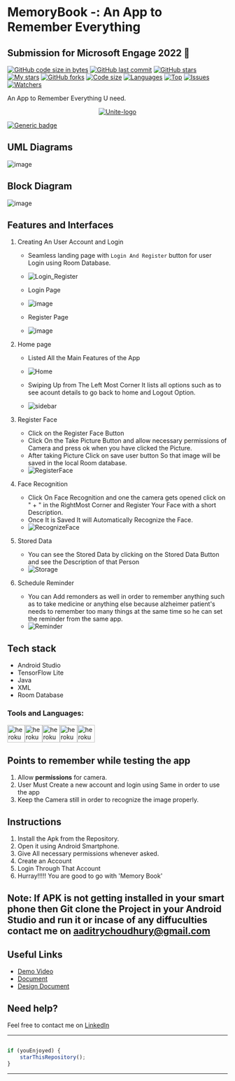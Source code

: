# MemoryBook -: An App to Remember Everything 
## Submission for Microsoft Engage 2022 🌟

[![GitHub code size in bytes](https://img.shields.io/github/languages/code-size/aaditrychoudhury/MemoryBook?logo=github&style=for-the-badge)](https://github.com/aaditrychoudhury/) 
[![GitHub last commit](https://img.shields.io/github/last-commit/aaditrychoudhury/MemoryBook?style=for-the-badge&logo=git)](https://github.com/aaditrychoudhury/) 
[![GitHub stars](https://img.shields.io/github/stars/aaditrychoudhury/MemoryBook?style=for-the-badge)](https://github.com/aaditrychoudhury/MemoryBook/stargazers) 
[![My stars](https://img.shields.io/github/stars/aaditrychoudhury?affiliations=OWNER%2CCOLLABORATOR&style=for-the-badge&label=My%20stars)](https://github.com/aaditrychoudhury/MemoryBook/stargazers) 
[![GitHub forks](https://img.shields.io/github/forks/aaditrychoudhury/MemoryBook?style=for-the-badge&logo=git)](https://github.com/aaditrychoudhury/MemoryBook/network)
[![Code size](https://img.shields.io/github/languages/code-size/aaditrychoudhury/MemoryBook?style=for-the-badge)](https://github.com/aaditrychoudhury/MemoryBook)
[![Languages](https://img.shields.io/github/languages/count/aaditrychoudhury/MemoryBook?style=for-the-badge)](https://github.com/aaditrychoudhury/MemoryBook)
[![Top](https://img.shields.io/github/languages/top/aaditrychoudhury/MemoryBook?style=for-the-badge&label=Top%20Languages)](https://github.com/aaditrychoudhury/MemoryBook)
[![Issues](https://img.shields.io/github/issues/aaditrychoudhury/MemoryBook?style=for-the-badge&label=Issues)](https://github.com/aaditrychoudhury/MemoryBook)
[![Watchers](	https://img.shields.io/github/watchers/aaditrychoudhury/MemoryBook?label=Watch&style=for-the-badge)](https://github.com/aaditrychoudhury/MemoryBook/) 

An App to Remember Everything U need.
<p align="center">
<a href="https://MemoryBook-apurva.herokuapp.com/landing">
<img src="https://user-images.githubusercontent.com/76275812/170854285-22dc16ce-e5e6-4e6d-b1b7-aaca638395d9.png" alt="Unite-logo"/>
</a>
</p>

[![Generic badge](https://img.shields.io/badge/view-demo-blue?style=for-the-badge&label=View%20Demo%20Video)](https://www.youtube.com/watch?v=LsbhoawAZOU) 
## UML Diagrams
![image](https://user-images.githubusercontent.com/76275812/170863025-0edb496f-fa23-4d69-a708-9d2d280c3f0b.png)

## Block Diagram
![image](https://user-images.githubusercontent.com/76275812/170863328-80ed0271-9ffc-45f6-8c6b-815156ffbefc.png)


## Features and Interfaces

1. Creating An User Account and Login
   - Seamless landing page with `Login And Register` button for user Login using Room Database.
   - ![Login_Register](https://user-images.githubusercontent.com/76275812/170854210-72c8a7c5-2de2-41e4-9c08-b3c080cbbd08.gif)


   
 
   - Login Page
   - ![image](https://user-images.githubusercontent.com/76275812/170854358-bae0ed00-c070-4fa2-9d84-08b49aba2b42.png)
   
   
   - Register Page
   - ![image](https://user-images.githubusercontent.com/76275812/170854377-f981a156-82ee-44da-b778-757ac9001d55.png)

2. Home page 
   - Listed All the Main Features of the App
   - ![Home](https://user-images.githubusercontent.com/76275812/170854587-1a48d8b6-9946-4b45-b26b-f6621fe263b8.gif)


   
   - Swiping Up from The Left Most Corner It lists all options such as to see acount details to go back to home and Logout Option.
   - ![sidebar](https://user-images.githubusercontent.com/76275812/170854602-7d1260ac-de92-41aa-88c4-c505921622f2.gif)

     
3. Register Face
   - Click on the Register Face Button
   - Click On the Take Picture Button and allow necessary permissions of Camera and press ok when you have clicked the Picture.
   - After taking Picture Click on save user button So that image will be saved in the local Room database.
   - ![RegisterFace](https://user-images.githubusercontent.com/76275812/170856482-51580f07-cdce-4018-9590-86c52992f056.gif)

   
4. Face Recognition
   - Click On Face Recognition and one the camera gets opened click on " + " in the RightMost Corner and Register Your Face with a short Description.
   - Once It is Saved It will Automatically Recognize the Face.
   - ![RecognizeFace](https://user-images.githubusercontent.com/76275812/170856424-7d0ad1b7-4791-4dc6-8b79-b2da5fe0265c.gif)


  
   

5. Stored Data
   - You can see the Stored Data by clicking on the Stored Data Button and see the Description of that Person
   - ![Storage](https://user-images.githubusercontent.com/76275812/170856622-1bf1d47b-e12c-48a6-a458-e938b24fcfd1.gif)


   
   
6. Schedule Reminder 
   - You can Add remonders as well in order to remember anything such as to take medicine or anything else because alzheimer patient's needs to remember too many things at the same time so he can set the reminder from the same app.
   - ![Reminder](https://user-images.githubusercontent.com/76275812/170854860-ff1376ed-baf5-4d86-a307-213e1fdb48ea.gif)



## Tech stack

  - Android Studio
  - TensorFlow Lite
  - Java
  - XML
  - Room Database

### Tools and Languages: 
<img src="https://www.vectorlogo.zone/logos/java/java-vertical.svg" alt="heroku" width="40" height="40"/><img src="https://www.vectorlogo.zone/logos/android/android-icon.svg" alt="heroku" width="40" height="40"/><img src="https://www.vectorlogo.zone/logos/tensorflow/tensorflow-icon.svg" alt="heroku" width="40" height="40"/><img src="https://www.vectorlogo.zone/logos/mysql/mysql-icon.svg" alt="heroku" width="40" height="40"/><img src="https://www.vectorlogo.zone/logos/w3c_xml/w3c_xml-icon.svg" alt="heroku" width="40" height="40"/>



## Points to remember while testing the app

1. Allow **permissions** for camera.
2. User Must Create a new account and login using Same in order to use the app
3. Keep the Camera still in order to recognize the image properly.

## Instructions


1. Install the Apk from the Repository.
2. Open it using Android Smartphone.
3. Give All necessary permissions whenever asked. 
4. Create an Account
5. Login Through That Account 
6. Hurray!!!!! You are good to go with 'Memory Book'

## Note: If APK is not getting installed in your smart phone then Git clone the Project in your Android Studio and run it or incase of any diffuculties contact me on aaditrychoudhury@gmail.com



## Useful Links

- [Demo Video](https://youtu.be/LsbhoawAZOU)
- [Document](https://www.canva.com/design/DAFCFQnAJWw/ZUQw1ukcdcLGJ05qZ-H3Bg/view?utm_content=DAFCFQnAJWw&utm_campaign=designshare&utm_medium=link2&utm_source=sharebutton)
- [Design Document](https://docs.google.com/document/d/1YSLyGvn87_cATycrD9la8HAzBLB3F42fuBuF05jAJ_s/edit?usp=sharing)

## Need help?

Feel free to contact me on [LinkedIn](https://www.linkedin.com/in/aaditry-choudhury-676336188/) 



---------

```javascript

if (youEnjoyed) {
    starThisRepository();
}

```

-----------

